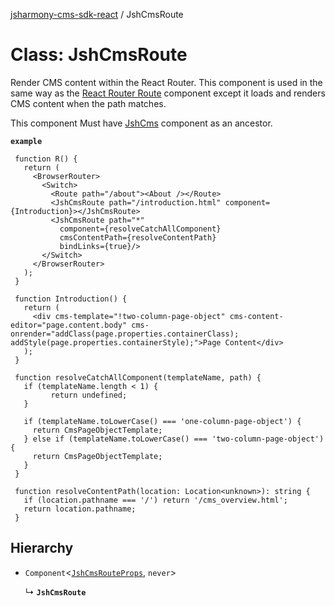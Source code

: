 [jsharmony-cms-sdk-react](../README.md) / JshCmsRoute

# Class: JshCmsRoute

Render CMS content within the React Router.
This component is used in the same way as the
[React Router Route](https://v5.reactrouter.com/web/api/Route) component
except it loads and renders CMS content when the path matches.

This component Must have [JshCms](JshCms.md) component as an ancestor.

**`example`**
```tsx
 function R() {
   return (
     <BrowserRouter>
       <Switch>
         <Route path="/about"><About /></Route>
         <JshCmsRoute path="/introduction.html" component={Introduction}></JshCmsRoute>
         <JshCmsRoute path="*"
           component={resolveCatchAllComponent}
           cmsContentPath={resolveContentPath}
           bindLinks={true}/>
       </Switch>
     </BrowserRouter>
   );
 }

 function Introduction() {
   return (
     <div cms-template="!two-column-page-object" cms-content-editor="page.content.body" cms-onrender="addClass(page.properties.containerClass); addStyle(page.properties.containerStyle);">Page Content</div>
   );
 }

 function resolveCatchAllComponent(templateName, path) {
   if (templateName.length < 1) {
         return undefined;
   }

   if (templateName.toLowerCase() === 'one-column-page-object') {
     return CmsPageObjectTemplate;
   } else if (templateName.toLowerCase() === 'two-column-page-object') {
     return CmsPageObjectTemplate;
   }
 }

 function resolveContentPath(location: Location<unknown>): string {
   if (location.pathname === '/') return '/cms_overview.html';
   return location.pathname;
 }
```

## Hierarchy

- `Component`<[`JshCmsRouteProps`](../interfaces/JshCmsRouteProps.md), `never`\>

  ↳ **`JshCmsRoute`**

